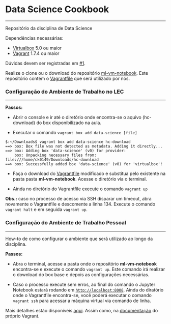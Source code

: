 # Data Science Cookbook
-------

Repositório da disciplina de Data Science

Dependências necessárias:
* [Virtualbox](https://www.virtualbox.org/) 5.0 ou maior
* [Vagrant](https://www.vagrantup.com/) 1.7.4 ou maior

Dúvidas devem ser registradas em [#1](https://github.com/ARiDa/data-science-cookbook/issues/1).

Realize o clone ou o download do repositório [ml-vm-notebook](https://github.com/paulovn/ml-vm-notebook). Este repositório contém o [Vagrantfile](https://www.vagrantup.com/docs/vagrantfile/) que será utilizado por nós.

### Configuração do Ambiente de Trabalho no LEC
-------

**Passos:**

* Abrir o console e ir até o diretório onde encontra-se o aquivo (hc-download) do box disponibilizado na aula.

* Executar o comando `vagrant box add data-science [file]`
```
$:~/Downloads$ vagrant box add data-science hc-download
==> box: Box file was not detected as metadata. Adding it directly...
==> box: Adding box 'data-science' (v0) for provider: 
    box: Unpacking necessary files from: file:///home/ck0149/Downloads/hc-download
==> box: Successfully added box 'data-science' (v0) for 'virtualbox'!
```

* Faça o download do [Vagrantfile](https://github.com/ARiDa/data-science-cookbook/blob/master/Vagrantfile) modificado e substitua pelo existente na pasta pasta **ml-vm-notebook**. Acesse o diretório via o terminal.

* Ainda no diretório do Vagrantfile execute o comando `vagrant up`

**Obs.:** caso no processo de acesso via SSH disparar um timeout, abra novamente o Vagrantfile e descomente a linha 134. Execute o comando `vagrant halt` e em seguida `vagrant up`.


### Configuração do Ambiente de Trabalho Pessoal
-------

How-to de como configurar o ambiente que será utilizado ao longo da disciplina.

**Passos:**

* Abra o terminal, acesse a pasta onde o repositório **ml-vm-notebook** encontra-se e execute o comando `vagrant up`. Este comando irá realizar o download do box base e depois as configurações necessárias.

* Caso o processo execute sem erros, ao final do comando o Jupyter Notebook estará rodando em [`http://localhost:8008`](http://localhost:8008). Ainda do diratório onde o Vagrantfile encontra-se, você poderá executar o comando `vagrant ssh` para acessar a máquina virtual via comando de linha.

Mais detalhes estão disponíveis [aqui](https://github.com/paulovn/ml-vm-notebook/blob/develop/README.md). Assim como, na [documentação](https://www.vagrantup.com/docs/cli/) do próprio Vagrant.